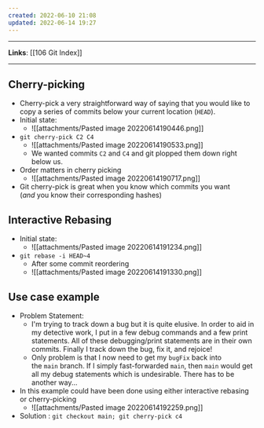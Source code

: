 ```yaml
---
created: 2022-06-10 21:08
updated: 2022-06-14 19:27
---
```

---
**Links**: [[106 Git Index]]

---
## Cherry-picking
- Cherry-pick a very straightforward way of saying that you would like to copy a series of commits below your current location (`HEAD`).
- Initial state:
	- ![[attachments/Pasted image 20220614190446.png]]
- `git cherry-pick C2 C4`	
	- ![[attachments/Pasted image 20220614190533.png]]
	- We wanted commits `C2` and `C4` and git plopped them down right below us. 
- Order matters in cherry picking
	- ![[attachments/Pasted image 20220614190717.png]]
- Git cherry-pick is great when you know which commits you want (_and_ you know their corresponding hashes)

## Interactive Rebasing
- Initial state:
	- ![[attachments/Pasted image 20220614191234.png]]
- `git rebase -i HEAD~4`
	- After some commit reordering
	- ![[attachments/Pasted image 20220614191330.png]]

## Use case example
- Problem Statement:
	- I'm trying to track down a bug but it is quite elusive. In order to aid in my detective work, I put in a few debug commands and a few print statements. All of these debugging/print statements are in their own commits. Finally I track down the bug, fix it, and rejoice!
	- Only problem is that I now need to get my `bugFix` back into the `main` branch. If I simply fast-forwarded `main`, then `main` would get all my debug statements which is undesirable. There has to be another way...
- In this example could have been done using either interactive rebasing or cherry-picking
	- ![[attachments/Pasted image 20220614192259.png]]
- Solution : `git checkout main; git cherry-pick c4`